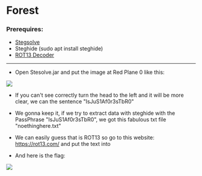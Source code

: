 # Forest

### Prerequires:

- <a href="http://www.caesum.com/handbook/Stegsolve.jar" rel="nofollow">Stegsolve</a>
- <a>Steghide (sudo apt install steghide)</a>
- <a href="https://rot13.com/" rel="nofollow">ROT13 Decoder</a>

-----------------

- Open Stesolve.jar and put the image at Red Plane 0 like this:

<img src="https://cdn.discordapp.com/attachments/849954742892757045/857295914108321802/unknown.png">

- If you can't see correctly turn the head to the left and it will be more clear, we can the sentence "IsJuS1Af0r3sTbR0"

- We gonna keep it, if we try to extract data with steghide with the PassPhrase "IsJuS1Af0r3sTbR0", we got this fabulous txt file "noethinghere.txt"

- We can easily guess that is ROT13 so go to this website: https://rot13.com/ and put the text into

- And here is the flag: 

<img src="https://cdn.discordapp.com/attachments/849954742892757045/857297146431537152/unknown.png">
